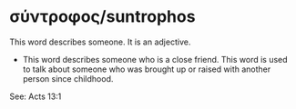 # σύντροφος/suntrophos
This word describes someone. It is an adjective.

* This word describes someone who is a close friend. This word is used to talk about someone who was brought up or raised with another person since childhood.

See: Acts 13:1
